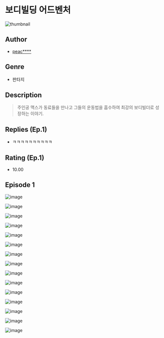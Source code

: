# 보디빌딩 어드벤처
![thumbnail](https://image-comic.pstatic.net/user_contents_data/challenge_comic/2023/05/23/349065/upload_4123387841590879586_480x623.jpeg)

## Author
- [peac****](https://comic.naver.com/artistTitle?id=349065)

## Genre
- 판타지

## Description
> 주인공 맥스가 동료들을 만나고 그들의 운동법을 흡수하여 최강의 보디빌더로 성장하는 이야기.

## Replies (Ep.1)
- ㅋㅋㅋㅋㅋㅋㅋㅋㅋㅋ

## Rating (Ep.1)
- 10.00

## Episode 1
![image](https://image-comic.pstatic.net/user_contents_data/challenge_comic/2023/05/23/349065/upload_7161061387911192933.jpeg)

![image](https://image-comic.pstatic.net/user_contents_data/challenge_comic/2023/05/23/349065/upload_4134648824917996389.jpeg)

![image](https://image-comic.pstatic.net/user_contents_data/challenge_comic/2023/05/23/349065/upload_7221293533418174054.jpeg)

![image](https://image-comic.pstatic.net/user_contents_data/challenge_comic/2023/05/23/349065/upload_3558744438466765921.jpeg)

![image](https://image-comic.pstatic.net/user_contents_data/challenge_comic/2023/05/23/349065/upload_7219945733119686961.jpeg)

![image](https://image-comic.pstatic.net/user_contents_data/challenge_comic/2023/05/23/349065/upload_4134975599803446068.jpeg)

![image](https://image-comic.pstatic.net/user_contents_data/challenge_comic/2023/05/23/349065/upload_7293640294719370547.jpeg)

![image](https://image-comic.pstatic.net/user_contents_data/challenge_comic/2023/05/23/349065/upload_3559361252393497908.jpeg)

![image](https://image-comic.pstatic.net/user_contents_data/challenge_comic/2023/05/23/349065/upload_3979042842683204408.jpeg)

![image](https://image-comic.pstatic.net/user_contents_data/challenge_comic/2023/05/23/349065/upload_7305180961232335673.jpeg)

![image](https://image-comic.pstatic.net/user_contents_data/challenge_comic/2023/05/23/349065/upload_7292793683569882419.jpeg)

![image](https://image-comic.pstatic.net/user_contents_data/challenge_comic/2023/05/23/349065/upload_3691038751195412787.jpeg)

![image](https://image-comic.pstatic.net/user_contents_data/challenge_comic/2023/05/23/349065/upload_3977576991890301281.jpeg)

![image](https://image-comic.pstatic.net/user_contents_data/challenge_comic/2023/05/23/349065/upload_7017842095771169637.jpeg)

![image](https://image-comic.pstatic.net/user_contents_data/challenge_comic/2023/05/23/349065/upload_7017232983492211252.jpeg)
